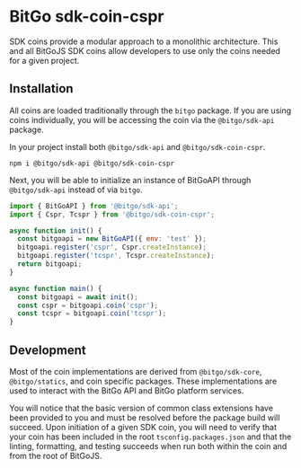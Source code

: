 # BitGo sdk-coin-cspr

SDK coins provide a modular approach to a monolithic architecture. This and all BitGoJS SDK coins allow developers to use only the coins needed for a given project.

## Installation

All coins are loaded traditionally through the `bitgo` package. If you are using coins individually, you will be accessing the coin via the `@bitgo/sdk-api` package.

In your project install both `@bitgo/sdk-api` and `@bitgo/sdk-coin-cspr`.

```shell
npm i @bitgo/sdk-api @bitgo/sdk-coin-cspr
```

Next, you will be able to initialize an instance of BitGoAPI through `@bitgo/sdk-api` instead of via `bitgo`.

```javascript
import { BitGoAPI } from '@bitgo/sdk-api';
import { Cspr, Tcspr } from '@bitgo/sdk-coin-cspr';

async function init() {
  const bitgoapi = new BitGoAPI({ env: 'test' });
  bitgoapi.register('cspr', Cspr.createInstance);
  bitgoapi.register('tcspr', Tcspr.createInstance);
  return bitgoapi;
}

async function main() {
  const bitgoapi = await init();
  const cspr = bitgoapi.coin('cspr');
  const tcspr = bitgoapi.coin('tcspr');
}
```

## Development

Most of the coin implementations are derived from `@bitgo/sdk-core`, `@bitgo/statics`, and coin specific packages. These implementations are used to interact with the BitGo API and BitGo platform services.

You will notice that the basic version of common class extensions have been provided to you and must be resolved before the package build will succeed. Upon initiation of a given SDK coin, you will need to verify that your coin has been included in the root `tsconfig.packages.json` and that the linting, formatting, and testing succeeds when run both within the coin and from the root of BitGoJS.
